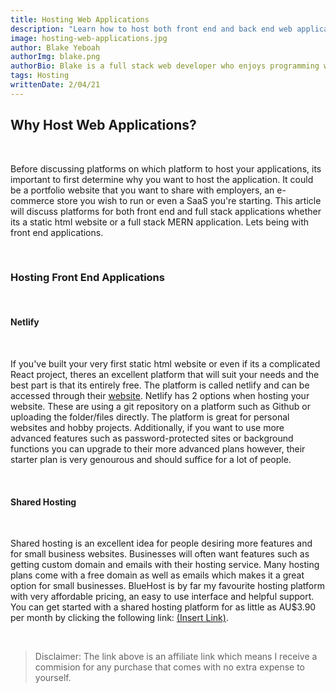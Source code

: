 ```yaml
---
title: Hosting Web Applications
description: "Learn how to host both front end and back end web applications on various platforms."
image: hosting-web-applications.jpg
author: Blake Yeboah
authorImg: blake.png
authorBio: Blake is a full stack web developer who enjoys programming web applications. He has developed a strong passion for the software development industry over the years and love what I do.
tags: Hosting
writtenDate: 2/04/21
---
```


## Why Host Web Applications?

<br>

Before discussing platforms on which platform to host your applications, its important to first determine why you want to host the application. It could be a portfolio website that you want to share with employers, an e-commerce store you wish to run or even a SaaS you're starting. This article will discuss platforms for both front end and full stack applications whether its a static html website or a full stack MERN application. Lets being with front end applications.

<br>

### Hosting Front End Applications

<br>

#### Netlify

<br>

If you've built your very first static html website or even if its a complicated React project, theres an excellent platform that will suit your needs and the best part is that its entirely free. The platform is called netlify and can be accessed through their [website](https://www.netlify.com/). Netlify has 2 options when hosting your website. These are using a git repository on a platform such as Github or uploading the folder/files directly. The platform is great for personal websites and hobby projects. Additionally, if you want to use more advanced features such as password-protected sites or background functions you can upgrade to their more advanced plans however, their starter plan is very genourous and should suffice for a lot of people.

<br>

#### Shared Hosting

<br>

Shared hosting is an excellent idea for people desiring more features and for small business websites. Businesses will often want features such as getting  custom domain and emails with their hosting service. Many hosting plans come with a free domain as well as emails which makes it a great option for small businesses. BlueHost is by far my favourite hosting platform with very affordable pricing, an easy to use interface and helpful support. You can get started with a shared hosting platform for as little as AU$3.90 per month by clicking the following link: [(Insert Link)](https://www.blakeyeboah.com). 

<br>

<blockquote>
 Disclaimer: The link above is an affiliate link which means I receive a commision for any purchase that comes with no extra expense to yourself.
</blockquote>

<br>